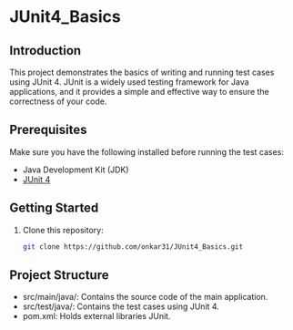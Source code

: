 # JUnit4_Basics

## Introduction
This project demonstrates the basics of writing and running test cases using JUnit 4. JUnit is a widely used testing framework for Java applications, and it provides a simple and effective way to ensure the correctness of your code.

## Prerequisites
Make sure you have the following installed before running the test cases:
- Java Development Kit (JDK)
- [JUnit 4](https://junit.org/junit4/)

## Getting Started
1. Clone this repository:
   ```bash
   git clone https://github.com/onkar31/JUnit4_Basics.git


## Project Structure
- src/main/java/: Contains the source code of the main application.
- src/test/java/: Contains the test cases using JUnit 4.
- pom.xml: Holds external libraries JUnit.
